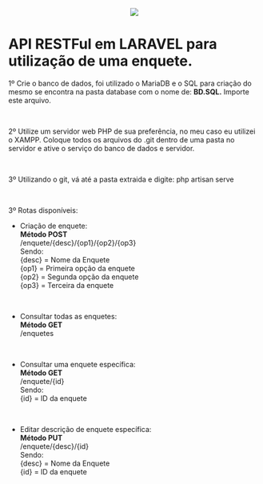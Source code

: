 <p align="center"><img src="https://laravel.com/assets/img/components/logo-laravel.svg"></p>
<h1>API RESTFul em LARAVEL para utilização de uma enquete.</h1>

1º Crie o banco de dados, foi utilizado o MariaDB e o SQL para criação do mesmo se encontra na pasta database com o nome de: 
<strong>BD.SQL.</strong> Importe este arquivo.

<br>

2º Utilize um servidor web PHP de sua preferência, no meu caso eu utilizei o XAMPP.
Coloque todos os arquivos do .git dentro de uma pasta no servidor e ative o serviço do banco de dados e servidor.

<br>

3º Utilizando o git, vá até a pasta extraida e digite: php artisan serve

<br>

3º Rotas disponíveis:
<br>
- Criação de enquete:<br>
<strong>Método POST</strong><br>
/enquete/{desc}/{op1}/{op2}/{op3}<br>
Sendo:<br>
{desc} = Nome da Enquete<br>
{op1}  = Primeira opção da enquete<br>
{op2}  = Segunda opção da enquete<br>
{op3}  = Terceira da enquete
<br>

- Consultar todas as enquetes:<br>
<strong>Método GET</strong><br>
/enquetes
<br>

- Consultar uma enquete específica:<br>
<strong>Método GET</strong><br>
/enquete/{id}<br>
Sendo:<br>
{id} = ID da enquete
<br>


- Editar descrição de enquete específica:<br>
<strong>Método PUT</strong><br>
/enquete/{desc}/{id}<br>
Sendo:<br>
{desc} = Nome da Enquete<br>
{id} = ID da enquete
<br>